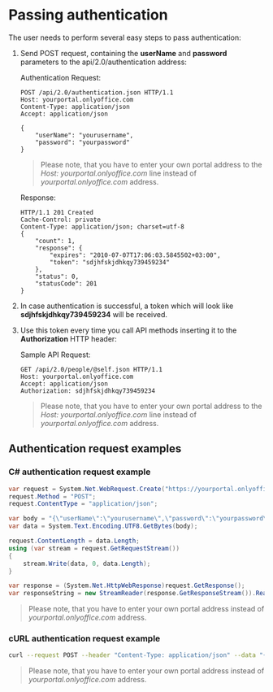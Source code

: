 # Passing authentication

The user needs to perform several easy steps to pass authentication:

1. Send POST request, containing the **userName** and **password** parameters to the api/2.0/authentication address:

   Authentication Request:

   ``` http
   POST /api/2.0/authentication.json HTTP/1.1
   Host: yourportal.onlyoffice.com
   Content-Type: application/json
   Accept: application/json

   {
       "userName": "yourusername",
       "password": "yourpassword"
   }
   ```

   > Please note, that you have to enter your own portal address to the *Host: yourportal.onlyoffice.com* line instead of *yourportal.onlyoffice.com* address.

   Response:

   ``` http
   HTTP/1.1 201 Created
   Cache-Control: private
   Content-Type: application/json; charset=utf-8
   {
       "count": 1,
       "response": {
           "expires": "2010-07-07T17:06:03.5845502+03:00",
           "token": "sdjhfskjdhkqy739459234"
       },
       "status": 0,
       "statusCode": 201
   }
   ```

2. In case authentication is successful, a token which will look like **sdjhfskjdhkqy739459234** will be received.

3. Use this token every time you call API methods inserting it to the **Authorization** HTTP header:

   Sample API Request:

   ``` http
   GET /api/2.0/people/@self.json HTTP/1.1
   Host: yourportal.onlyoffice.com
   Accept: application/json
   Authorization: sdjhfskjdhkqy739459234
   ```

   > Please note, that you have to enter your own portal address to the *Host: yourportal.onlyoffice.com* line instead of *yourportal.onlyoffice.com* address.

## Authentication request examples

### C# authentication request example

``` cs
var request = System.Net.WebRequest.Create("https://yourportal.onlyoffice.com/api/2.0/authentication.json");
request.Method = "POST";
request.ContentType = "application/json";

var body = "{\"userName\":\"yourusername\",\"password\":\"yourpassword\"}";
var data = System.Text.Encoding.UTF8.GetBytes(body);

request.ContentLength = data.Length;
using (var stream = request.GetRequestStream())
{
    stream.Write(data, 0, data.Length);
}

var response = (System.Net.HttpWebResponse)request.GetResponse();
var responseString = new StreamReader(response.GetResponseStream()).ReadToEnd();
```

> Please note, that you have to enter your own portal address instead of *yourportal.onlyoffice.com* address.

### cURL authentication request example

``` sh
curl --request POST --header "Content-Type: application/json" --data "{\"username\":\"yourusername\",\"password\":\"yourpassword\"}" "https://yourportal.onlyoffice.com/api/2.0/authentication.json"
```

> Please note, that you have to enter your own portal address instead of *yourportal.onlyoffice.com* address.

